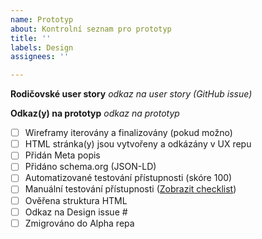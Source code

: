 ```yaml
---
name: Prototyp
about: Kontrolní seznam pro prototyp
title: ''
labels: Design
assignees: ''

---
```


**Rodičovské user story**
*odkaz na user story (GitHub issue)*

**Odkaz(y) na prototyp**
*odkaz na prototyp*

- [ ] Wireframy iterovány a finalizovány (pokud možno)
- [ ] HTML stránka(y) jsou vytvořeny a odkázány v UX repu
- [ ] Přidán Meta popis
- [ ] Přidáno schema.org (JSON-LD)
- [ ] Automatizované testování přístupnosti (skóre 100)
- [ ] Manuální testování přístupnosti ([Zobrazit checklist]())
- [ ] Ověřena struktura HTML
- [ ] Odkaz na Design issue #
- [ ] Zmigrováno do Alpha repa
